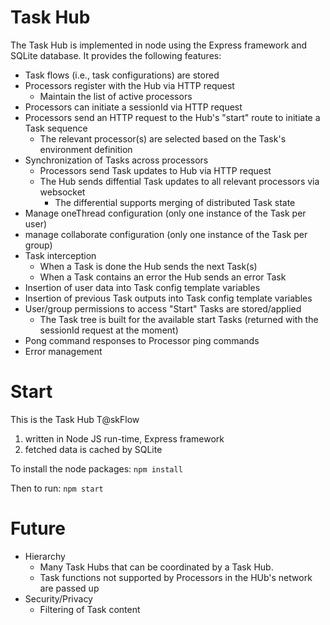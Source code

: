 # Task Hub

The Task Hub is implemented in node using the Express framework and SQLite database. It provides the following features:
* Task flows (i.e., task configurations) are stored
* Processors register with the Hub via HTTP request
  * Maintain the list of active processors
* Processors can initiate a sessionId via HTTP request
* Processors send an HTTP request to the Hub's "start" route to initiate a Task sequence
  * The relevant processor(s) are selected based on the Task's environment definition
* Synchronization of Tasks across processors
  * Processors send Task updates to Hub via HTTP request
  * The Hub sends diffential Task updates to all relevant processors via websocket
    * The differential supports merging of distributed Task state
* Manage oneThread configuration (only one instance of the Task per user)
* manage collaborate configuration (only one instance of the Task per group) 
* Task interception
  * When a Task is done the Hub sends the next Task(s)
  * When a Task contains an error the Hub sends an error Task
* Insertion of user data into Task config template variables
* Insertion of previous Task outputs into Task config template variables
* User/group permissions to access "Start" Tasks are stored/applied
  * The Task tree is built for the available start Tasks (returned with the sessionId request at the moment)
* Pong command responses to Processor ping commands
* Error management
# Start
This is the Task Hub T@skFlow
1. written in Node JS run-time, Express framework
2. fetched data is cached by SQLite

To install the node packages: `npm install` 

Then to run: `npm start`

# Future
* Hierarchy
  * Many Task Hubs that can be coordinated by a Task Hub.
  * Task functions not supported by Processors in the HUb's network are passed up
* Security/Privacy
  * Filtering of Task content


